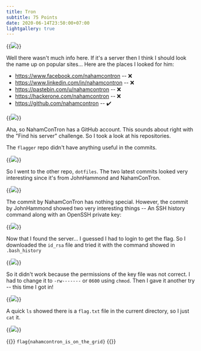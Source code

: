 ```yaml
---
title: Tron
subtitle: 75 Points
date: 2020-06-14T23:50:00+07:00
lightgallery: true
---
```


{{<image src="images/brief.png" caption="Brief">}}

Well there wasn't much info here. If it's a server then I think I should look the name up on popular sites... Here are the places I looked for him:

* https://www.facebook.com/nahamcontron -- :x:
* https://www.linkedin.com/in/nahamcontron -- :x:
* https://pastebin.com/u/nahamcontron -- :x:
* https://hackerone.com/nahamcontron -- :x:
* https://github.com/nahamcontron -- :heavy_check_mark:

{{<image src="images/github.png" caption="NahamConTron on GitHub">}}

Aha, so NahamConTron has a GitHub account. This sounds about right with the "Find his server" challenge. So I took a look at his repositories.

The `flagger` repo didn't have anything useful in the commits.

{{<image src="images/github-flagger.png" caption="NahamConTron's `flagger` repo">}}

So I went to the other repo, `dotfiles`. The two latest commits looked very interesting since it's from JohnHammond and NahamConTron.

{{<image src="images/github-dotfiles.png" caption="NahamConTron's `dotfiles` repo">}}

The commit by NahamConTron has nothing special. However, the commit by JohnHammond showed two very interesting things -- An SSH history command along with an OpenSSH private key:

{{<image src="images/johnhammond-commit.png" caption="Commit by JohnHammond">}}

Now that I found the server... I guessed I had to login to get the flag. So I downloaded the `id_rsa` file and tried it with the command showed in `.bash_history`

{{<image src="images/first-try.png" caption="SSH Key File Permission Error">}}

So it didn't work because the permissions of the key file was not correct. I had to change it to `-rw-------` or `0600` using `chmod`. Then I gave it another try -- this time I got in!

{{<image src="images/second-try.png" caption="Second Time's a Charm">}}

A quick `ls` showed there is a `flag.txt` file in the current directory, so I just `cat` it.

{{<image src="images/flag-txt.png" caption="Second Time's a Charm">}}

{{<admonition success Flag>}}
`flag{nahamcontron_is_on_the_grid}`
{{</admonition>}}
